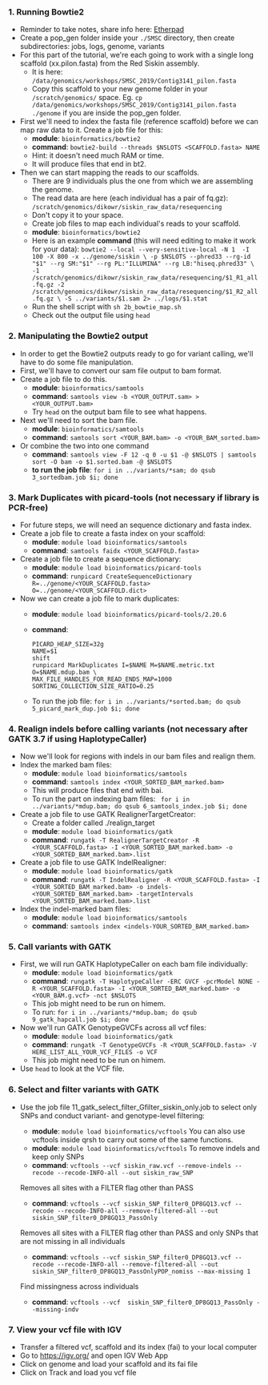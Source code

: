 ### 1. Running Bowtie2
* Reminder to take notes, share info here: [Etherpad](https://pad.carpentries.org/2019-Oct-SMSC)
* Create a pop_gen folder inside your ```./SMSC``` directory, then create subdirectories: jobs, logs, genome, variants
* For this part of the tutorial, we're each going to work with a single long scaffold (xx.pilon.fasta) from the Red Siskin assembly. 
	+ It is here: ```/data/genomics/workshops/SMSC_2019/Contig3141_pilon.fasta```
	+ Copy this scaffold to your new genome folder in your ```/scratch/genomics/``` space. Eg. ```cp /data/genomics/workshops/SMSC_2019/Contig3141_pilon.fasta ./genome``` if you are inside the pop_gen folder.
* First we'll need to index the fasta file (reference scaffold) before we can map raw data to it. Create a job file for this:
	+ **module**: ```bioinformatics/bowtie2```
	+ **command**: ``bowtie2-build --threads $NSLOTS <SCAFFOLD.fasta> NAME``
	+ Hint: it doesn't need much RAM or time.
	+ It will produce files that end in bt2.
* Then we can start mapping the reads to our scaffolds.
	+ There are 9 individuals plus the one from which we are assembling the genome.
	+ The read data are here (each individual has a pair of fq.gz): ```/scratch/genomics/dikowr/siskin_raw_data/resequencing```
	+ Don't copy it to your space.
	+ Create job files to map each individual's reads to your scaffold.
	+ **module**: ```bioinformatics/bowtie2```
	+ Here is an example **command** (this will need editing to make it work for your data): ```bowtie2 --local --very-sensitive-local -N 1  -I 100 -X 800 -x ../genome/siskin \
	  -p $NSLOTS --phred33 --rg-id "$1" --rg SM:"$1" --rg PL:"ILLUMINA" --rg LB:"hiseq.phred33" \
	  -1 /scratch/genomics/dikowr/siskin_raw_data/resequencing/$1_R1_all.fq.gz -2 /scratch/genomics/dikowr/siskin_raw_data/resequencing/$1_R2_all.fq.gz \
	  -S ../variants/$1.sam 2> ../logs/$1.stat```
	+ Run the shell script with ```sh 2b_bowtie_map.sh```
	+ Check out the output file using ```head```

### 2. Manipulating the Bowtie2 output 
* In order to get the Bowtie2 outputs ready to go for variant calling, we'll have to do some file manipulation.
* First, we'll have to convert our sam file output to bam format.  
* Create a job file to do this.
	+ **module**: ```bioinformatics/samtools```
	+ **command**: ```samtools view -b <YOUR_OUTPUT.sam> > <YOUR_OUTPUT.bam>```  
	+ Try ```head``` on the output bam file to see what happens.
* Next we'll need to sort the bam file.
	+ **module**: ```bioinformatics/samtools```
	+ **command**: ```samtools sort <YOUR_BAM.bam> -o <YOUR_BAM_sorted.bam>```  
* Or combine the two into one command
  * **command**: ```samtools view -F 12 -q 0 -u $1 -@ $NSLOTS | samtools sort -O bam -o $1.sorted.bam -@ $NSLOTS```
  * **to run the job file**: ```for i in ../variants/*sam; do qsub 3_sortedbam.job $i; done```

### 3. Mark Duplicates with picard-tools (not necessary if library is PCR-free)
* For future steps, we will need an sequence dictionary and fasta index.
* Create a job file to create a fasta index on your scaffold:
	+ **module**: ```module load bioinformatics/samtools```
	+ **command**: ```samtools faidx <YOUR_SCAFFOLD.fasta>```
* Create a job file to create a sequence dictionary:
	+ **module**: ```module load bioinformatics/picard-tools```
	+ **command**: ```runpicard CreateSequenceDictionary R=../genome/<YOUR_SCAFFOLD.fasta> O=../genome/<YOUR_SCAFFOLD.dict>```
* Now we can create a job file to mark duplicates:
	+ **module**: ```module load bioinformatics/picard-tools/2.20.6```
	+ **command**: 
	
		```
		PICARD_HEAP_SIZE=32g
		NAME=$1
		shift
		runpicard MarkDuplicates I=$NAME M=$NAME.metric.txt O=$NAME.mdup.bam \
		MAX_FILE_HANDLES_FOR_READ_ENDS_MAP=1000 SORTING_COLLECTION_SIZE_RATIO=0.25
		```
	
	+ To run the job file: ```for i in ../variants/*sorted.bam; do qsub 5_picard_mark_dup.job $i; done```

### 4. Realign indels before calling variants (not necessary after GATK 3.7 if using HaplotypeCaller)
* Now we'll look for regions with indels in our bam files and realign them.
* Index the marked bam files:
	+ **module**: ```module load bioinformatics/samtools```
	+ **command**: ```samtools index <YOUR_SORTED_BAM_marked.bam>```
	+ This will produce files that end with bai.
	+ To run the part on indexing bam files: ``` for i in ../variants/*mdup.bam; do qsub 6_samtools_index.job $i; done```
* Create a job file to use GATK RealignerTargetCreator:
	* Create a folder called ./realign_target
	* **module**: ```module load bioinformatics/gatk```
	* **command**: ```rungatk -T RealignerTargetCreator -R <YOUR_SCAFFOLD.fasta> -I <YOUR_SORTED_BAM_marked.bam> -o <YOUR_SORTED_BAM_marked.bam>.list```
* Create a job file to use GATK IndelRealigner:
	+ **module**: ```module load bioinformatics/gatk```
	+ **command**: ```rungatk -T IndelRealigner -R <YOUR_SCAFFOLD.fasta> -I <YOUR_SORTED_BAM_marked.bam> -o indels-<YOUR_SORTED_BAM_marked.bam> -targetIntervals <YOUR_SORTED_BAM_marked.bam>.list```
* Index the indel-marked bam files:
	+ **module**: ```module load bioinformatics/samtools```
	+ **command**: ```samtools index <indels-YOUR_SORTED_BAM_marked.bam>```

### 5. Call variants with GATK
* First, we will run GATK HaplotypeCaller on each bam file individually:
	+ **module**: ```module load bioinformatics/gatk```
	+ **command**: ```rungatk -T HaplotypeCaller -ERC GVCF -pcrModel NONE -R <YOUR_SCAFFOLD.fasta> -I <YOUR_SORTED_BAM_marked.bam> -o <YOUR_BAM.g.vcf> -nct $NSLOTS```
	+ This job might need to be run on himem.
	+ To run: ```for i in ../variants/*mdup.bam; do qsub 9_gatk_hapcall.job $i; done```
* Now we'll run GATK GenotypeGVCFs across all vcf files:
	+ **module**: ```module load bioinformatics/gatk```
	+ **command**: ```rungatk -T GenotypeGVCFs -R <YOUR_SCAFFOLD.fasta> -V HERE_LIST_ALL_YOUR_VCF_FILES -o VCF```
	+ This job might need to be run on himem.
* Use ```head``` to look at the VCF file.

### 6. Select and filter variants with GATK

* Use the job file 11_gatk_select_filter_Gfilter_siskin_only.job to select only SNPs and conduct variant- and genotype-level filtering:
	+ **module**: ```module load bioinformatics/vcftools```
You can also use vcftools inside qrsh to carry out some of the same functions.
	+ **module**: ```module load bioinformatics/vcftools```
To remove indels and keep only SNPs
	+ **command**: ```vcftools --vcf siskin_raw.vcf --remove-indels --recode --recode-INFO-all --out siskin_raw_SNP```
	
	Removes all sites with a FILTER flag other than PASS
	
	+ **command**: ```vcftools --vcf siskin_SNP_filter0_DP8GQ13.vcf --recode --recode-INFO-all --remove-filtered-all --out siskin_SNP_filter0_DP8GQ13_PassOnly```
	
	Removes all sites with a FILTER flag other than PASS and only SNPs that are not missing in all individuals
	
	+ **command**: ```vcftools --vcf siskin_SNP_filter0_DP8GQ13.vcf --recode --recode-INFO-all --remove-filtered-all --out siskin_SNP_filter0_DP8GQ13_PassOnlyPOP_nomiss --max-missing 1```
	
	Find missingness across individuals
	
	+ **command**: ```vcftools --vcf  siskin_SNP_filter0_DP8GQ13_PassOnly --missing-indv``` 

### 7. View your vcf file with IGV
* Transfer a filtered vcf, scaffold and its index (fai) to your local computer
* Go to https://igv.org/ and open IGV Web App
* Click on genome and load your scaffold and its fai file
* Click on Track and load you vcf file
